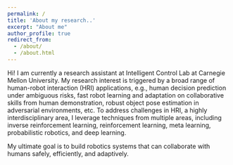 ```yaml
---
permalink: /
title: 'About my research..'
excerpt: "About me"
author_profile: true
redirect_from: 
  - /about/
  - /about.html
---
```


Hi! I am currently a research assistant at Intelligent Control Lab at Carnegie Mellon University. My research interest is triggered by a broad range of human-robot interaction (HRI) applications, e.g., human decision prediction under ambiguous risks, fast robot learning and adaptation on collaborative skills from human demonstration, robust object pose estimation in adversarial environments, etc. To address challenges in HRI, a highly interdisciplinary area, I leverage techniques from multiple areas, including inverse reinforcement learning, reinforcement learning, meta learning, probabilistic robotics, and deep learning.

My ultimate goal is to build robotics systems that can collaborate with humans safely, efficiently, and adaptively.